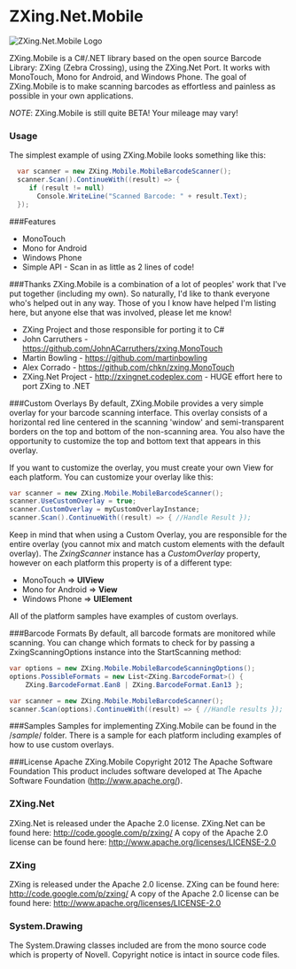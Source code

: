 # ZXing.Net.Mobile

![ZXing.Net.Mobile Logo](https://raw.github.com/Redth/ZXing.Net.Mobile/master/Icon_128x128.png)

ZXing.Mobile is a C#/.NET library based on the open source Barcode Library: ZXing (Zebra Crossing), using the ZXing.Net Port.  It works with MonoTouch, Mono for Android, and Windows Phone.  The goal of ZXing.Mobile is to make scanning barcodes as effortless and painless as possible in your own applications.  

*NOTE*: ZXing.Mobile is still quite BETA!  Your mileage may vary!

### Usage
The simplest example of using ZXing.Mobile looks something like this:

```csharp  
  var scanner = new ZXing.Mobile.MobileBarcodeScanner();
  scanner.Scan().ContinueWith((result) => {   
     if (result != null)
       Console.WriteLine("Scanned Barcode: " + result.Text);
  });
```

###Features
- MonoTouch
- Mono for Android
- Windows Phone
- Simple API - Scan in as little as 2 lines of code!

###Thanks
ZXing.Mobile is a combination of a lot of peoples' work that I've put together (including my own).  So naturally, I'd like to thank everyone who's helped out in any way.  Those of you I know have helped I'm listing here, but anyone else that was involved, please let me know!

- ZXing Project and those responsible for porting it to C#
- John Carruthers - https://github.com/JohnACarruthers/zxing.MonoTouch
- Martin Bowling - https://github.com/martinbowling
- Alex Corrado - https://github.com/chkn/zxing.MonoTouch
- ZXing.Net Project - http://zxingnet.codeplex.com - HUGE effort here to port ZXing to .NET

###Custom Overlays
By default, ZXing.Mobile provides a very simple overlay for your barcode scanning interface.  This overlay consists of a horizontal red line centered in the scanning 'window' and semi-transparent borders on the top and bottom of the non-scanning area.  You also have the opportunity to customize the top and bottom text that appears in this overlay.

If you want to customize the overlay, you must create your own View for each platform.  You can customize your overlay like this:

```csharp
var scanner = new ZXing.Mobile.MobileBarcodeScanner();
scanner.UseCustomOverlay = true;
scanner.CustomOverlay = myCustomOverlayInstance;
scanner.Scan().ContinueWith((result) => { //Handle Result });
```

Keep in mind that when using a Custom Overlay, you are responsible for the entire overlay (you cannot mix and match custom elements with the default overlay).  The *ZxingScanner* instance has a *CustomOverlay* property, however on each platform this property is of a different type:

- MonoTouch => **UIView**
- Mono for Android => **View**
- Windows Phone => **UIElement**

All of the platform samples have examples of custom overlays.

###Barcode Formats
By default, all barcode formats are monitored while scanning.  You can change which formats to check for by passing a ZxingScanningOptions instance into the StartScanning method:

```csharp
var options = new ZXing.Mobile.MobileBarcodeScanningOptions();
options.PossibleFormats = new List<ZXing.BarcodeFormat>() { 
    ZXing.BarcodeFormat.Ean8 | ZXing.BarcodeFormat.Ean13 };

var scanner = new ZXing.Mobile.MobileBarcodeScanner();
scanner.Scan(options).ContinueWith((result) => { //Handle results });
````

###Samples
Samples for implementing ZXing.Mobile can be found in the /*sample*/ folder.  There is a sample for each platform including examples of how to use custom overlays.



###License
Apache ZXing.Mobile Copyright 2012 The Apache Software Foundation
This product includes software developed at The Apache Software Foundation (http://www.apache.org/).

### ZXing.Net
ZXing.Net is released under the Apache 2.0 license.
ZXing.Net can be found here: http://code.google.com/p/zxing/
A copy of the Apache 2.0 license can be found here: http://www.apache.org/licenses/LICENSE-2.0

### ZXing
ZXing is released under the Apache 2.0 license.
ZXing can be found here: http://code.google.com/p/zxing/
A copy of the Apache 2.0 license can be found here: http://www.apache.org/licenses/LICENSE-2.0

### System.Drawing
The System.Drawing classes included are from the mono source code which is property of Novell.
Copyright notice is intact in source code files.
